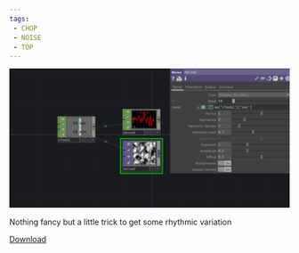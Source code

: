 ```yaml
---
tags:
 - CHOP
 - NOISE
 - TOP
---
```


![Change Seed With  Clock](./img/ChangeSeedWithClock.png)

Nothing fancy but a little trick to get some rhythmic variation



[Download](./files/changeSeedWithClock.tox)   